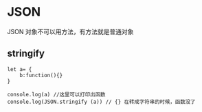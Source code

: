 # JSON

JSON 对象不可以用方法，有方法就是普通对象

## stringify
```
let a= {
    b:function(){}
}

console.log(a) //这里可以打印出函数
console.log(JSON.stringify (a)) // {} 在转成字符串的时候，函数没了
```
